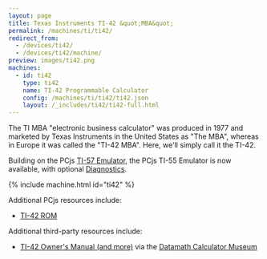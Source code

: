 ```yaml
---
layout: page
title: Texas Instruments TI-42 &quot;MBA&quot;
permalink: /machines/ti/ti42/
redirect_from:
  - /devices/ti42/
  - /devices/ti42/machine/
preview: images/ti42.png
machines:
  - id: ti42
    type: ti42
    name: TI-42 Programmable Calculator
    config: /machines/ti/ti42/ti42.json
    layout: /_includes/ti42/ti42-full.html
---
```


The TI MBA "electronic business calculator" was produced in 1977 and marketed by Texas Instruments in the
United States as "The MBA", whereas in Europe it was called the "TI-42 MBA".  Here, we'll simply call it the TI-42.

Building on the PCjs [TI-57 Emulator](../ti57/), the PCjs TI-55 Emulator is now available,
with optional [Diagnostics](diags/).

{% include machine.html id="ti42" %}

Additional PCjs resources include:

- [TI-42 ROM](rom/)

Additional third-party resources include:

- [TI-42 Owner's Manual (and more)](http://www.datamath.org/Sci/MAJESTIC/MBA.htm) via the [Datamath Calculator Museum](http://www.datamath.org/)
